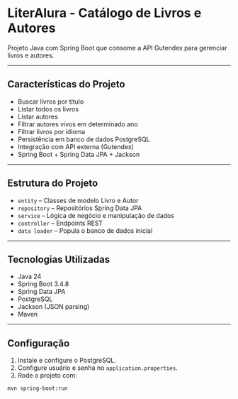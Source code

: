 # LiterAlura - Catálogo de Livros e Autores

Projeto Java com Spring Boot que consome a API Gutendex para gerenciar livros e autores.

---

## Características do Projeto

- Buscar livros por título
- Listar todos os livros
- Listar autores
- Filtrar autores vivos em determinado ano
- Filtrar livros por idioma
- Persistência em banco de dados PostgreSQL
- Integração com API externa (Gutendex)
- Spring Boot + Spring Data JPA + Jackson

---

## Estrutura do Projeto

- `entity` – Classes de modelo Livro e Autor
- `repository` – Repositórios Spring Data JPA
- `service` – Lógica de negócio e manipulação de dados
- `controller` – Endpoints REST
- `data loader` – Popula o banco de dados inicial

---

## Tecnologias Utilizadas

- Java 24
- Spring Boot 3.4.8
- Spring Data JPA
- PostgreSQL
- Jackson (JSON parsing)
- Maven

---

## Configuração

1. Instale e configure o PostgreSQL.
2. Configure usuário e senha no `application.properties`.
3. Rode o projeto com:
```bash
mvn spring-boot:run
